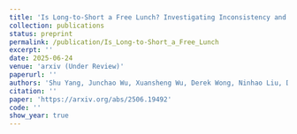 ```yaml
---
title: 'Is Long-to-Short a Free Lunch? Investigating Inconsistency and Reasoning Efficiency in LRMs'
collection: publications
status: preprint
permalink: /publication/Is_Long-to-Short_a_Free_Lunch
excerpt: ''
date: 2025-06-24
venue: 'arxiv (Under Review)'
paperurl: ''
authors: 'Shu Yang, Junchao Wu, Xuansheng Wu, Derek Wong, Ninhao Liu, Di Wang*'
citation: ''
paper: 'https://arxiv.org/abs/2506.19492'
code: ''
show_year: true
---
```

